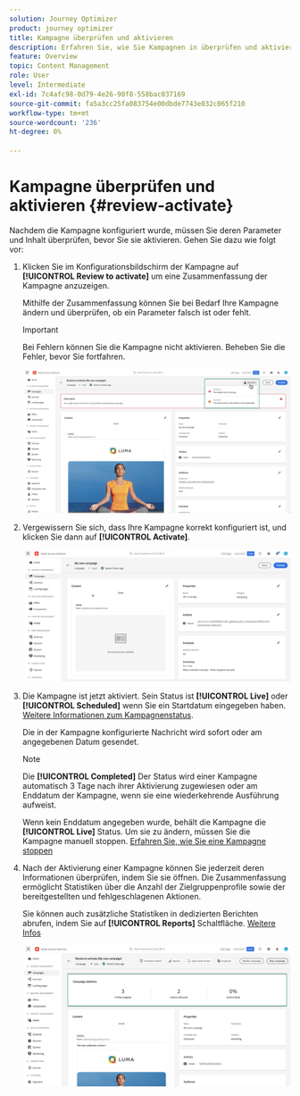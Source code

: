 ```yaml
---
solution: Journey Optimizer
product: journey optimizer
title: Kampagne überprüfen und aktivieren
description: Erfahren Sie, wie Sie Kampagnen in überprüfen und aktivieren können. [!DNL Journey Optimizer]
feature: Overview
topic: Content Management
role: User
level: Intermediate
exl-id: 7c4afc98-0d79-4e26-90f8-558bac037169
source-git-commit: fa5a3cc25fa083754e00dbde7743e032c065f210
workflow-type: tm+mt
source-wordcount: '236'
ht-degree: 0%

---
```


# Kampagne überprüfen und aktivieren {#review-activate}

Nachdem die Kampagne konfiguriert wurde, müssen Sie deren Parameter und Inhalt überprüfen, bevor Sie sie aktivieren. Gehen Sie dazu wie folgt vor:

1. Klicken Sie im Konfigurationsbildschirm der Kampagne auf **[!UICONTROL Review to activate]** um eine Zusammenfassung der Kampagne anzuzeigen.

   Mithilfe der Zusammenfassung können Sie bei Bedarf Ihre Kampagne ändern und überprüfen, ob ein Parameter falsch ist oder fehlt.

   >[!IMPORTANT]
   >
   >Bei Fehlern können Sie die Kampagne nicht aktivieren. Beheben Sie die Fehler, bevor Sie fortfahren.

   ![](assets/create-campaign-alerts.png)

1. Vergewissern Sie sich, dass Ihre Kampagne korrekt konfiguriert ist, und klicken Sie dann auf **[!UICONTROL Activate]**.

   ![](assets/create-campaign-review.png)

1. Die Kampagne ist jetzt aktiviert. Sein Status ist **[!UICONTROL Live]** oder **[!UICONTROL Scheduled]** wenn Sie ein Startdatum eingegeben haben. [Weitere Informationen zum Kampagnenstatus](get-started-with-campaigns.md#statuses).

   Die in der Kampagne konfigurierte Nachricht wird sofort oder am angegebenen Datum gesendet.

   >[!NOTE]
   >
   >Die **[!UICONTROL Completed]** Der Status wird einer Kampagne automatisch 3 Tage nach ihrer Aktivierung zugewiesen oder am Enddatum der Kampagne, wenn sie eine wiederkehrende Ausführung aufweist.
   >
   >Wenn kein Enddatum angegeben wurde, behält die Kampagne die **[!UICONTROL Live]** Status. Um sie zu ändern, müssen Sie die Kampagne manuell stoppen. [Erfahren Sie, wie Sie eine Kampagne stoppen](modify-stop-campaign.md)

1. Nach der Aktivierung einer Kampagne können Sie jederzeit deren Informationen überprüfen, indem Sie sie öffnen. Die Zusammenfassung ermöglicht Statistiken über die Anzahl der Zielgruppenprofile sowie der bereitgestellten und fehlgeschlagenen Aktionen.

   Sie können auch zusätzliche Statistiken in dedizierten Berichten abrufen, indem Sie auf **[!UICONTROL Reports]** Schaltfläche. [Weitere Infos](../reports/campaign-global-report.md)

   ![](assets/create-campaign-summary.png)
